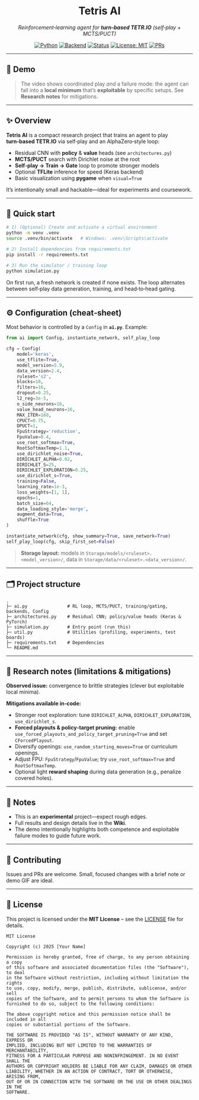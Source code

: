 <div align="center">

# Tetris AI  
_Reinforcement‑learning agent for **turn‑based TETR.IO** (self‑play + MCTS/PUCT)_

[![Python](https://img.shields.io/badge/Python-3.10%2B-blue)](#)
[![Backend](https://img.shields.io/badge/Backends-Keras%2FTFLite%20%7C%20PyTorch-6aa84f)](#)
[![Status](https://img.shields.io/badge/status-experimental-orange)](#)
[![License: MIT](https://img.shields.io/badge/License-MIT-yellow.svg)](LICENSE)
[![PRs](https://img.shields.io/badge/PRs-welcome-brightgreen)](#)

</div>

---

## 🎥 Demo

> The video shows coordinated play *and* a failure mode: the agent can fall into a **local minimum** that’s **exploitable** by specific setups. See **Research notes** for mitigations.

---

## ✨ Overview

**Tetris AI** is a compact research project that trains an agent to play **turn‑based TETR.IO** via self‑play and an AlphaZero‑style loop:
- Residual CNN with **policy** & **value** heads (see `architectures.py`)
- **MCTS/PUCT** search with Dirichlet noise at the root
- **Self‑play → Train → Gate** loop to promote stronger models
- Optional **TFLite** inference for speed (Keras backend)
- Basic visualization using **pygame** when `visual=True`

It’s intentionally small and hackable—ideal for experiments and coursework.

---

## 🚀 Quick start

```bash
# 1) (Optional) Create and activate a virtual environment
python -m venv .venv
source .venv/bin/activate   # Windows: .venv\Scripts\activate

# 2) Install dependencies from requirements.txt
pip install -r requirements.txt

# 3) Run the simulator / training loop
python simulation.py
```

On first run, a fresh network is created if none exists. The loop alternates between self‑play data generation, training, and head‑to‑head gating.

---

## ⚙️ Configuration (cheat‑sheet)

Most behavior is controlled by a `Config` in **`ai.py`**. Example:

```python
from ai import Config, instantiate_network, self_play_loop

cfg = Config(
    model='keras',
    use_tflite=True,
    model_version=5.9,
    data_version=2.4,
    ruleset='s2',
    blocks=10,
    filters=16,
    dropout=0.25,
    l2_reg=3e-5,
    o_side_neurons=16,
    value_head_neurons=16,
    MAX_ITER=160,
    CPUCT=0.75,
    DPUCT=1,
    FpuStrategy='reduction',
    FpuValue=0.4,
    use_root_softmax=True,
    RootSoftmaxTemp=1.1,
    use_dirichlet_noise=True,
    DIRICHLET_ALPHA=0.02,
    DIRICHLET_S=25,
    DIRICHLET_EXPLORATION=0.25,
    use_dirichlet_s=True,
    training=False,
    learning_rate=1e-3,
    loss_weights=[1, 1],
    epochs=1,
    batch_size=64,
    data_loading_style='merge',
    augment_data=True,
    shuffle=True
)

instantiate_network(cfg, show_summary=True, save_network=True)
self_play_loop(cfg, skip_first_set=False)
```

> **Storage layout:** models in `Storage/models/<ruleset>.<model_version>/`, data in `Storage/data/<ruleset>.<data_version>/`.

---

## 🗂️ Project structure

```
.
├─ ai.py               # RL loop, MCTS/PUCT, training/gating, backends, Config
├─ architectures.py    # Residual CNN; policy/value heads (Keras & PyTorch)
├─ simulation.py       # Entry point (run this)
├─ util.py             # Utilities (profiling, experiments, test boards)
├─ requirements.txt    # Dependencies
└─ README.md
```

---

## 🧭 Research notes (limitations & mitigations)

**Observed issue:** convergence to brittle strategies (clever but exploitable local minima).

**Mitigations available in‑code:**
- Stronger root exploration: tune `DIRICHLET_ALPHA`, `DIRICHLET_EXPLORATION`, `use_dirichlet_s`.
- **Forced playouts & policy‑target pruning:** enable `use_forced_playouts_and_policy_target_pruning=True` and set `CForcedPlayout`.
- Diversify openings: `use_random_starting_moves=True` or curriculum openings.
- Adjust FPU: `FpuStrategy`/`FpuValue`; try `use_root_softmax=True` and `RootSoftmaxTemp`.
- Optional light **reward shaping** during data generation (e.g., penalize covered holes).

---

## 📝 Notes

- This is an **experimental** project—expect rough edges.
- Full results and design details live in the **Wiki**.
- The demo intentionally highlights both competence and exploitable failure modes to guide future work.

---

## 🤝 Contributing

Issues and PRs are welcome. Small, focused changes with a brief note or demo GIF are ideal.

---

## 📄 License

This project is licensed under the **MIT License** – see the [LICENSE](LICENSE) file for details.

```text
MIT License

Copyright (c) 2025 [Your Name]

Permission is hereby granted, free of charge, to any person obtaining a copy
of this software and associated documentation files (the "Software"), to deal
in the Software without restriction, including without limitation the rights
to use, copy, modify, merge, publish, distribute, sublicense, and/or sell
copies of the Software, and to permit persons to whom the Software is
furnished to do so, subject to the following conditions:

The above copyright notice and this permission notice shall be included in all
copies or substantial portions of the Software.

THE SOFTWARE IS PROVIDED "AS IS", WITHOUT WARRANTY OF ANY KIND, EXPRESS OR
IMPLIED, INCLUDING BUT NOT LIMITED TO THE WARRANTIES OF MERCHANTABILITY,
FITNESS FOR A PARTICULAR PURPOSE AND NONINFRINGEMENT. IN NO EVENT SHALL THE
AUTHORS OR COPYRIGHT HOLDERS BE LIABLE FOR ANY CLAIM, DAMAGES OR OTHER
LIABILITY, WHETHER IN AN ACTION OF CONTRACT, TORT OR OTHERWISE, ARISING FROM,
OUT OF OR IN CONNECTION WITH THE SOFTWARE OR THE USE OR OTHER DEALINGS IN THE
SOFTWARE.
```

